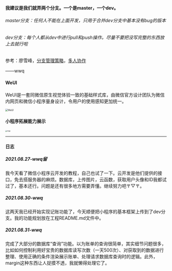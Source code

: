 #### 我建议是我们就弄两个分支。一个是master，一个dev。

###### master分支：任何人不能在上面开发，只用于合并dev分支中基本没有bug的版本

###### dev分支：每个人都从dev中进行pull和push操作。尽量不要把没写完整的东西放上去就行啦

参考：廖雪峰，[分支管理策略](https://www.liaoxuefeng.com/wiki/896043488029600/900005860592480)，[多人协作](https://www.liaoxuefeng.com/wiki/896043488029600/900375748016320)

——wwq

#### WeUI

WeUI是一套同微信原生视觉体验一致的基础样式库，由微信官方设计团队为微信内网页和微信小程序量身设计，令用户的使用感知更加统一。

<img src="https://user-images.githubusercontent.com/2395166/29502325-ada080f6-8661-11e7-94c2-23d638210f45.jpg" alt="WeUI" style="zoom:50%;" />

#### 小程序拓展能力展示

<img src="https://res.wx.qq.com/wxdoc/dist/assets/img/demo.71f2a8d9.png" alt="imge" style="zoom: 33%;" />



***

#### 日志

##### 2021.08.27-wwq留

我今天看了微信小程序云开发的教程，自己也试了一下。云开发是他们提供的接口，免去搭服务器的麻烦。数据库，上传图片，云函数，获取用户头像和ID我都试过了，基本还行。问题是还有很多地方需要弄懂。继续努力吧〒▽〒。



##### 2021.08.30-wwq

这两天我已经开始实现记账功能了，今天顺便把小程序的基本框架上传到了dev分支。我的功能规划放在工程README.md文件中。



##### 2021.08.31-wwq

完成了大部分的数据库“查询”功能。以为账单的查询很简单，其实细节问题很多，比如如何控制利用好宝贵的数据库读写次数（一天500次）、对获取到的数据进行整理、使用正确的条件渲染展示账单、处理请求数据库查询时的逻辑。此外，margin这种东西让人捉摸不透，我就懒得处理它了。
